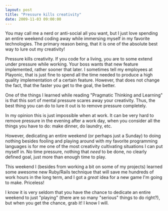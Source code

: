 ```yaml
---
layout: post
title: "Pressure kills creativity"
date: 2009-11-03 09:00:00
---
```

You may call me a nerd or anti-social all you want, but I just love spending an entire weekend coding away while immersing myself in my favorite technologies. The primary reason being, that it is one of the absolute best way to lure out my creativity!

Pressure kills creativity. If you code for a living, you are to some extend under pressure while working. Your boss wants that new feature implemented, rather sooner that later. I sometimes tell my employees at Playonic, that is just fine to spend all the time needed to produce a high quality implementation of a certain feature. However, that does not change the fact, that the faster you get to the goal, the better.

One of the things I learned while reading "Pragmatic Thinking and Learning" is that this sort of mental pressure scares away your creativity. Thus, the best thing you can do to lure it out is to remove pressure completely.

In my opinion this is just impossible when at work. It can be very hard to remove pressure in the evening after a work day, when you consider all the things you have to do: make dinner, do laundry, etc.

However, dedicating an entire weekend (or perhaps just a Sunday) to doing nothing besides fooling and playing around with my favorite programming languages is for me one of the most creativity cultivating situations I can put myself in. No time pressure, nothing that *need* to be done, no clearly defined goal, just more than enough time to play.

This weekend I (besides from working a bit on some of my projects) learned some awesome new Ruby/Rails technique that will save me hundreds of work hours in the long term, and I got a *great* idea for a new game I'm going to make. Priceless!

I know it is very seldom that you have the chance to dedicate an entire weekend to just "playing" (there are so many "serious" things to do right?), but when you get the chance, grab it! I know I will.
